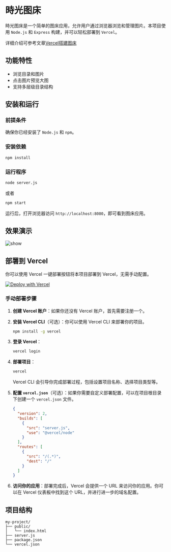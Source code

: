 

# 時光图床

時光图床是一个简单的图床应用，允许用户通过浏览器浏览和管理图片。本项目使用 `Node.js` 和 `Express` 构建，并可以轻松部署到 `Vercel`。

详细介绍可参考文章[Vercel搭建图床](https://blog.shiguang666.eu.org/2024/08/28/b416c7847722/)

## 功能特性

- 浏览目录和图片
- 点击图片预览大图
- 支持多层级目录结构

## 安装和运行

### 前提条件

确保你已经安装了 `Node.js` 和 `npm`。

### 安装依赖

```bash
npm install
```

### 运行程序

```bash
node server.js
```

或者

```bash
npm start
```

运行后，打开浏览器访问 `http://localhost:8080`，即可看到图床应用。

## 效果演示

![show](https://github.com/Shiguang-coding/vercel-img/blob/main/public/2024/08/28/show.gif?raw=true)

## 部署到 Vercel

你可以使用 Vercel 一键部署按钮将本项目部署到 Vercel，无需手动配置。

[![Deploy with Vercel](https://vercel.com/button)](https://vercel.com/new/clone?repository-url=https://github.com/Shiguang-coding/blogpic)

### 手动部署步骤

1. **创建 Vercel 账户**：如果你还没有 Vercel 账户，首先需要注册一个。
2. **安装 Vercel CLI**（可选）：你可以使用 Vercel CLI 来部署你的项目。

    ```bash
    npm install -g vercel
    ```

3. **登录 Vercel**：

    ```bash
    vercel login
    ```

4. **部署项目**：

    ```bash
    vercel
    ```

    Vercel CLI 会引导你完成部署过程，包括设置项目名称、选择项目类型等。

5. **配置 `vercel.json`**（可选）：如果你需要自定义部署配置，可以在项目根目录下创建一个 `vercel.json` 文件。

    ```json
    {
      "version": 2,
      "builds": [
        {
          "src": "server.js",
          "use": "@vercel/node"
        }
      ],
      "routes": [
        {
          "src": "/(.*)",
          "dest": "/"
        }
      ]
    }
    ```

6. **访问你的应用**：部署完成后，Vercel 会提供一个 URL 来访问你的应用。你可以在 Vercel 仪表板中找到这个 URL，并进行进一步的域名配置。

## 项目结构

```
my-project/
├── public/
│   └── index.html
├── server.js
├── package.json
└── vercel.json
```

